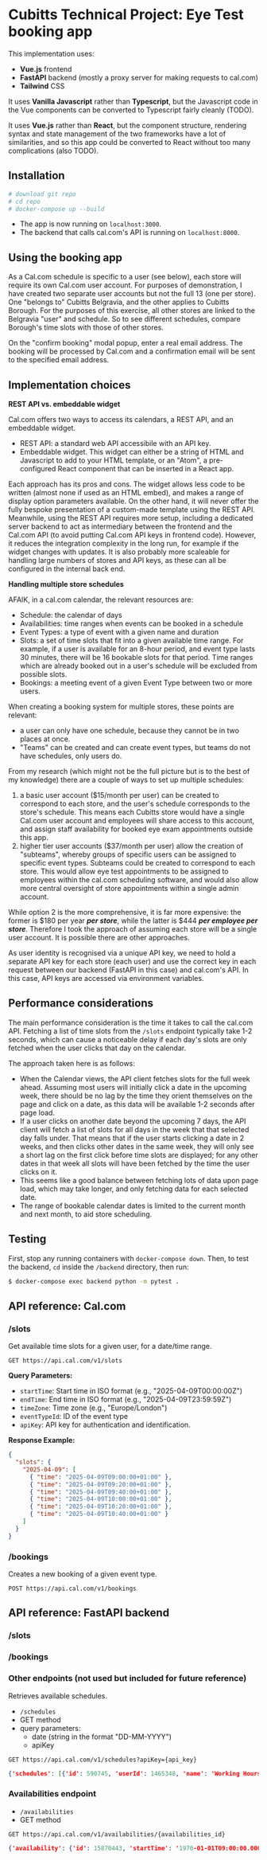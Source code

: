 # Cubitts Technical Project: Eye Test booking app



This implementation uses:

- **Vue.js** frontend
- **FastAPI** backend (mostly a proxy server for making requests to cal.com) 
- **Tailwind** CSS



It uses **Vanilla Javascript** rather than **Typescript**, but the Javascript code in the Vue components can be converted to Typescript fairly cleanly (TODO).

It uses **Vue.js** rather than **React**, but the component structure, rendering syntax and state management of the two frameworks have a lot of similarities, and so this app could be converted to React without too many complications (also TODO).



## Installation



```bash
# download git repo
# cd repo
# docker-compose up --build
```



- The app is now running on `localhost:3000`.
- The backend that calls cal.com's API is running on `localhost:8000`.



## Using the booking app

As a Cal.com schedule is specific to a user (see below), each store will require its own Cal.com user account. For purposes of demonstration, I have created two separate user accounts but not the full 13 (one per store). One "belongs to" Cubitts Belgravia, and the other applies to Cubitts Borough. For the purposes of this exercise, all other stores are linked to the Belgravia "user" and schedule. So to see different schedules, compare Borough's time slots with those of other stores. 

On the "confirm booking" modal popup, enter a real email address. The booking will be processed by Cal.com and a confirmation email will be sent to the specified email address.



## Implementation choices

**REST API vs. embeddable widget**

Cal.com offers two ways to access its calendars, a REST API, and an embeddable widget. 

- REST API: a standard web API accessibile with an API key.
- Embeddable widget. This widget can either be a string of HTML and Javascript to add to your HTML template, or an "Atom", a pre-configured React component that can be inserted in a React app.

Each approach has its pros and cons. The widget allows less code to be written (almost none if used as an HTML embed), and makes a range of display option parameters available. On the other hand, it will never offer the fully bespoke presentation of a custom-made template using the REST API. Meanwhile, using the REST API requires more setup, including a dedicated server backend to act as intermediary between the frontend and the Cal.com API (to avoid putting Cal.com API keys in frontend code). However, it reduces the integration complexity in the long run, for example if the widget changes with updates. It is also probably more scaleable for handling large numbers of stores and API keys, as these can all be configured in the internal back end.



**Handling multiple store schedules**

AFAIK, in a cal.com calendar, the relevant resources are: 

- Schedule: the calendar of days
- Availabilities: time ranges when events can be booked in a schedule
- Event Types: a type of event with a given name and duration
- Slots: a set of time slots that fit into a given available time range. For example, if a user is available for an 8-hour period, and event type lasts 30 minutes, there will be 16 bookable slots for that period. Time ranges which are already booked out in a user's schedule will be excluded from possible slots.
- Bookings: a meeting event of a given Event Type between two or more users.

When creating a booking system for multiple stores, these points are relevant:

- a user can only have one schedule, because they cannot be in two places at once. 
- "Teams" can be created and can create event types, but teams do not have schedules, only users do.

From my research (which might not be the full picture but is to the best of my knowledge) there are a couple of ways to set up multiple schedules:

1. a basic user account ($15/month per user) can be created to correspond to each store, and the user's schedule corresponds to the store's schedule. This means each Cubitts store would have a single Cal.com user account and employees will share access to this account, and assign staff availability for booked eye exam appointments outside this app.
2. higher tier user accounts ($37/month per user) allow the creation of "subteams", whereby groups of specific users can be assigned to specific event types. Subteams could be created to correspond to each store. This would allow eye test appointments to be assigned to employees within the cal.com scheduling software, and would also allow more central oversight of store appointments within a single admin account.

While option 2 is the more comprehensive, it is far more expensive: the former is $180 per year ***per store***, while the latter is $444 ***per employee per store***. Therefore I took the approach of assuming each store will be a single user account. It is possible there are other approaches.

As user identity is recognised via a unique API key, we need to hold a separate API key for each store (each user) and use the correct key in each request between our backend (FastAPI in this case) and cal.com's API. In this case, API keys are accessed via environment variables.



## Performance considerations

The main performance consideration is the time it takes to call the cal.com API. Fetching a list of time slots from the `/slots` endpoint typically take 1-2 seconds, which can cause a noticeable delay if each day's slots are only fetched when the user clicks that day on the calendar.

The approach taken here is as follows:

- When the Calendar views, the API client fetches slots for the full week ahead. Assuming most users will initially click a date in the upcoming week, there should be no lag by the time they orient themselves on the page and click on a date, as this data will be available 1-2 seconds after page load.
- If a user clicks on another date beyond the upcoming 7 days, the API client will fetch a list of slots for all days in the week that that selected day falls under. That means that if the user starts clicking a date in 2 weeks, and then clicks other dates in the same week, they will only see a short lag on the first click before time slots are displayed; for any other dates in that week all slots will have been fetched by the time the user clicks on it.
- This seems like a good balance between fetching lots of data upon page load, which may take longer, and only fetching data for each selected date.
- The range of bookable calendar dates is limited to the current month and next month, to aid store scheduling.



## Testing

First, stop any running containers with `docker-compose down`. Then, to test the backend, `cd` inside the `/backend` directory, then run:

```bash
$ docker-compose exec backend python -m pytest .
```



## API reference: Cal.com



### /slots

Get available time slots for a given user, for a date/time range.

```http
GET https://api.cal.com/v1/slots
```

**Query Parameters:**

- `startTime`: Start time in ISO format (e.g., "2025-04-09T00:00:00Z")
- `endTime`: End time in ISO format (e.g., "2025-04-09T23:59:59Z")
- `timeZone`: Time zone (e.g., "Europe/London")
- `eventTypeId`: ID of the event type
- `apiKey`: API key for authentication and identification.

**Response Example:**

```json
{
  "slots": {
    "2025-04-09": [
      { "time": "2025-04-09T09:00:00+01:00" },
      { "time": "2025-04-09T09:20:00+01:00" },
      { "time": "2025-04-09T09:40:00+01:00" },
      { "time": "2025-04-09T10:00:00+01:00" },
      { "time": "2025-04-09T10:20:00+01:00" },
      { "time": "2025-04-09T10:40:00+01:00" }
    ]
  }
}
```

#### 

### /bookings

Creates a new booking of a given event type.

```http
POST https://api.cal.com/v1/bookings
```





## API reference: FastAPI backend



### /slots



### /bookings





### Other endpoints (not used but included for future reference)

Retrieves available schedules.

- `/schedules`
- GET method
- query parameters:
  - date (string in the format "DD-MM-YYYY")
  - apiKey

```
GET https://api.cal.com/v1/schedules?apiKey={api_key}
```

```json
{'schedules': [{'id': 590745, 'userId': 1465348, 'name': 'Working Hours', 'timeZone': 'Europe/London', 'availability': [{'id': 15813205, 'eventTypeId': None, 'date': None, 'days': [1, 2, 3, 4, 5], 'startTime': '09:00:00', 'endTime': '17:00:00'}]}]}
```





### Availabilities endpoint

- `/availabilities`
- GET method

```
GET https://api.cal.com/v1/availabilities/{availabilities_id}
```

```json
{'availability': {'id': 15870443, 'startTime': '1970-01-01T09:00:00.000Z', 'endTime': '1970-01-01T17:00:00.000Z', 'date': None, 'scheduleId': 590745, 'days': [1, 2, 3, 4, 5], 'Schedule': {'userId': 1465348}}}
```





